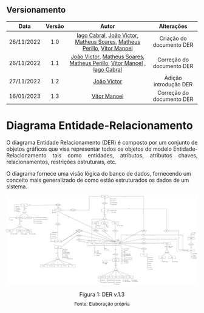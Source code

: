   ## Versionamento

|Data | Versão | Autor | Alterações | 
|:--:|:------:| :-----------------------------------------: | :--------: | 
|26/11/2022|  1.0   | [Iago Cabral](https://github.com/iagocabral), [João Victor](https://github.com/CorreiaJV),  [Matheus Soares](https://github.com/MtsSrs),  [Matheus Perillo](https://github.com/MatheusPerillo), [Vitor Manoel](https://github.com/Vitormanoel17)  | Criação do documento DER |
|26/11/2022|  1.1   | [João Victor](https://github.com/CorreiaJV),  [Matheus Soares](https://github.com/MtsSrs),  [Matheus Perillo](https://github.com/MatheusPerillo), [Vitor Manoel](https://github.com/Vitormanoel17) , [Iago Cabral](https://github.com/iagocabral) | Correção do documento DER | 
|27/11/2022|  1.2   | [João Victor](https://github.com/CorreiaJV) | Adição introdução DER | 
|16/01/2023|  1.3   | [Vitor Manoel](https://github.com/Vitormanoel17) | Correção do documento DER | 

# Diagrama Entidade-Relacionamento

<p style="text-align: justify">
O diagrama Entidade Relacionamento (DER) é composto por um conjunto de objetos gráficos que visa representar todos os objetos do modelo Entidade-Relacionamento tais como entidades, atributos, atributos chaves, relacionamentos, restrições estruturais, etc.

O diagrama fornece uma visão lógica do banco de dados, fornecendo um conceito mais generalizado de como estão estruturados os dados de um sistema.

 </p>

<img src= 'imgs/DER_v.Final.png'> </img>
<div style="text-align: center">
<p>Figura 1: DER v.1.3</p>
<p style="margin-top: -1%; font-size: 12px">Fonte: Elaboração própria</p>
</div>

